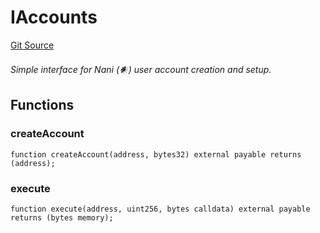 # IAccounts
[Git Source](https://github.com/NaniDAO/accounts/blob/fb62ae7d2c128e746e2f23d9357928dc2e00e7cf/src/ownership/Keysmith.sol)

*Simple interface for Nani (𒀭) user account creation and setup.*


## Functions
### createAccount


```solidity
function createAccount(address, bytes32) external payable returns (address);
```

### execute


```solidity
function execute(address, uint256, bytes calldata) external payable returns (bytes memory);
```

